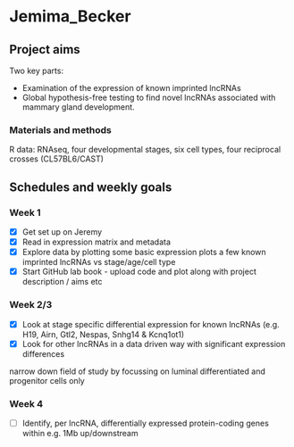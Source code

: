# Jemima_Becker

## Project aims
Two key parts:
- Examination of the expression of known imprinted lncRNAs
- Global hypothesis-free testing to find novel lncRNAs associated with mammary gland development.

### Materials and methods
R
data: RNAseq, four developmental stages, six cell types, four reciprocal crosses (CL57BL6/CAST)

## Schedules and weekly goals

### Week 1
- [x] Get set up on Jeremy
- [x] Read in expression matrix and metadata
- [x] Explore data by plotting some basic expression plots a few known imprinted lncRNAs vs stage/age/cell type
- [x] Start GitHub lab book - upload code and plot along with project description / aims etc

### Week 2/3
- [x] Look at stage specific differential expression for known lncRNAs (e.g. H19, Airn, Gtl2, Nespas, Snhg14 & Kcnq1ot1)
- [x] Look for other lncRNAs in a data driven way with significant expression differences

narrow down field of study by focussing on luminal differentiated and progenitor cells only

### Week 4
- [ ] Identify, per lncRNA, differentially expressed protein-coding genes within e.g. 1Mb up/downstream
